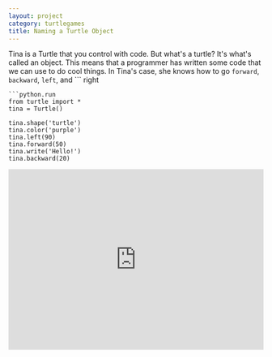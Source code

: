 ```yaml
---
layout: project
category: turtlegames
title: Naming a Turtle Object
---
```

Tina is a Turtle that you control with code.
But what's a turtle? It's what's called an object. This means that a programmer has written some code that we can use to do cool things. In Tina's case, she knows how to go ```
forward
```, ```
backward
```, ```
left
```, and ```
right
``` because the people who wrote the turtle class (the blueprint for creating a turtle object) thought those would be neat things for turtles to do.
```python.run
from turtle import *
tina = Turtle()

tina.shape('turtle')
tina.color('purple')
tina.left(90)
tina.forward(50)
tina.write('Hello!')
tina.backward(20)
```
<iframe src="https://trinket.io/embed/python/06ef3fff7b" width="100%" height="356" frameborder="0" marginwidth="0" marginheight="0" allowfullscreen></iframe>
